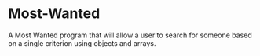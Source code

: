 # Most-Wanted
A Most Wanted program that will allow a user to search for someone based on a single criterion using objects and arrays.
